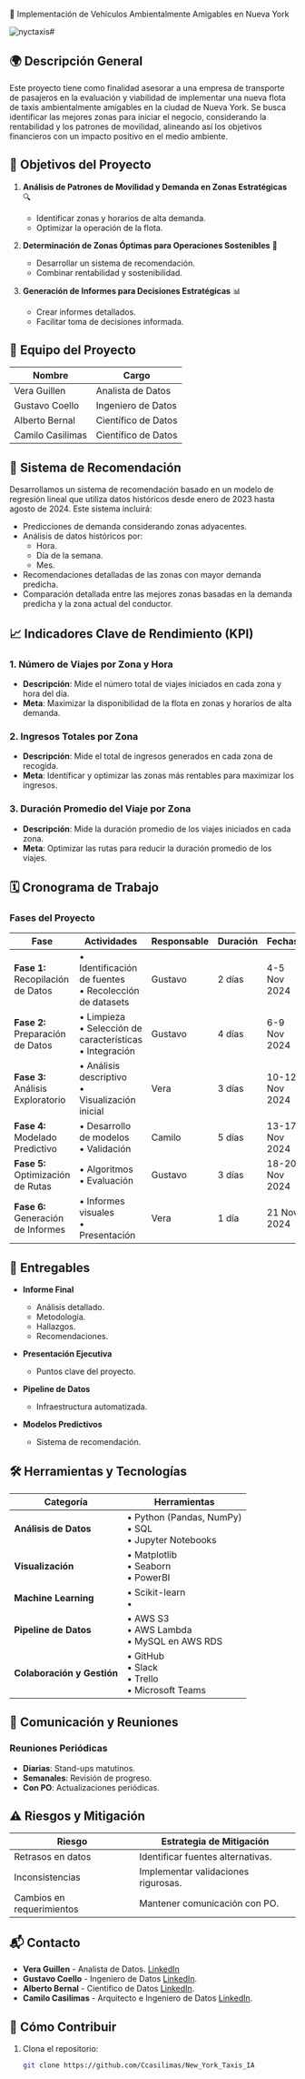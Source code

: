 🚕 Implementación de Vehículos Ambientalmente Amigables en Nueva York


![nyctaxis](https://github.com/user-attachments/assets/b064bc10-83dd-423d-a89f-1b74a894b2f2)# 





## 🌍 Descripción General

Este proyecto tiene como finalidad asesorar a una empresa de transporte de pasajeros en la evaluación y viabilidad de implementar una nueva flota de taxis ambientalmente amigables en la ciudad de Nueva York. Se busca identificar las mejores zonas para iniciar el negocio, considerando la rentabilidad y los patrones de movilidad, alineando así los objetivos financieros con un impacto positivo en el medio ambiente.

## 🎯 Objetivos del Proyecto

1. **Análisis de Patrones de Movilidad y Demanda en Zonas Estratégicas** 🔍  
   * Identificar zonas y horarios de alta demanda.  
   * Optimizar la operación de la flota.

2. **Determinación de Zonas Óptimas para Operaciones Sostenibles** 📍  
   * Desarrollar un sistema de recomendación.  
   * Combinar rentabilidad y sostenibilidad.

3. **Generación de Informes para Decisiones Estratégicas** 📊  
   * Crear informes detallados.  
   * Facilitar toma de decisiones informada.

## 👥 Equipo del Proyecto

| Nombre          | Cargo              |
|------------------|--------------------|
| Vera Guillen     | Analista de Datos |
| Gustavo Coello   | Ingeniero de Datos |
| Alberto Bernal   | Científico de Datos |
| Camilo Casilimas | Científico de Datos |

## 🧠 Sistema de Recomendación

Desarrollamos un sistema de recomendación basado en un modelo de regresión lineal que utiliza datos históricos desde enero de 2023 hasta agosto de 2024. Este sistema incluirá:

* Predicciones de demanda considerando zonas adyacentes.
* Análisis de datos históricos por:
  * Hora.
  * Día de la semana.
  * Mes.
* Recomendaciones detalladas de las zonas con mayor demanda predicha.
* Comparación detallada entre las mejores zonas basadas en la demanda predicha y la zona actual del conductor.


## 📈 Indicadores Clave de Rendimiento (KPI)

### 1. Número de Viajes por Zona y Hora
* **Descripción**: Mide el número total de viajes iniciados en cada zona y hora del día.  
* **Meta**: Maximizar la disponibilidad de la flota en zonas y horarios de alta demanda.

### 2. Ingresos Totales por Zona
* **Descripción**: Mide el total de ingresos generados en cada zona de recogida.  
* **Meta**: Identificar y optimizar las zonas más rentables para maximizar los ingresos.

### 3. Duración Promedio del Viaje por Zona
* **Descripción**: Mide la duración promedio de los viajes iniciados en cada zona.  
* **Meta**: Optimizar las rutas para reducir la duración promedio de los viajes.

## 🗓️ Cronograma de Trabajo

### Fases del Proyecto

| Fase                  | Actividades                                   | Responsable | Duración | Fechas       |
|-----------------------|-----------------------------------------------|-------------|----------|--------------|
| **Fase 1:** Recopilación de Datos | • Identificación de fuentes<br>• Recolección de datasets | Gustavo     | 2 días   | 4-5 Nov 2024 |
| **Fase 2:** Preparación de Datos  | • Limpieza<br>• Selección de características<br>• Integración | Gustavo     | 4 días   | 6-9 Nov 2024 |
| **Fase 3:** Análisis Exploratorio | • Análisis descriptivo<br>• Visualización inicial | Vera        | 3 días   | 10-12 Nov 2024 |
| **Fase 4:** Modelado Predictivo   | • Desarrollo de modelos<br>• Validación | Camilo       | 5 días   | 13-17 Nov 2024 |
| **Fase 5:** Optimización de Rutas | • Algoritmos<br>• Evaluación | Gustavo     | 3 días   | 18-20 Nov 2024 |
| **Fase 6:** Generación de Informes| • Informes visuales<br>• Presentación | Vera        | 1 día    | 21 Nov 2024  |

## 📄 Entregables

* **Informe Final**  
  * Análisis detallado.  
  * Metodología.  
  * Hallazgos.  
  * Recomendaciones.

* **Presentación Ejecutiva**  
   * Puntos clave del proyecto.

* **Pipeline de Datos**  
  * Infraestructura automatizada.  
  
* **Modelos Predictivos**  
  * Sistema de recomendación.  
  

## 🛠️ Herramientas y Tecnologías

| Categoría             | Herramientas                                  |
|-----------------------|-----------------------------------------------|
| **Análisis de Datos** | • Python (Pandas, NumPy)<br>• SQL<br>• Jupyter Notebooks |
| **Visualización**     | • Matplotlib<br>• Seaborn<br>• PowerBI       |
| **Machine Learning**  | • Scikit-learn<br>•                |
| **Pipeline de Datos** | • AWS S3<br>• AWS Lambda<br>• MySQL en AWS RDS |
| **Colaboración y Gestión** | • GitHub<br>• Slack<br>• Trello<br>• Microsoft Teams |

## 📢 Comunicación y Reuniones

### Reuniones Periódicas
* **Diarias**: Stand-ups matutinos.  
* **Semanales**: Revisión de progreso.  
* **Con PO**: Actualizaciones periódicas.

## ⚠️ Riesgos y Mitigación

| Riesgo              | Estrategia de Mitigación              |
|---------------------|---------------------------------------|
| Retrasos en datos   | Identificar fuentes alternativas.     |
| Inconsistencias     | Implementar validaciones rigurosas.   |
| Cambios en requerimientos | Mantener comunicación con PO.   |

## 📬 Contacto

* **Vera Guillen** - Analista de Datos.  [LinkedIn](https://www.linkedin.com/in/vera-guillen-9b464a303/)
* **Gustavo Coello** - Ingeniero de Datos [LinkedIn](https://www.linkedin.com/in/gustavo-coello-01039b270/).  
* **Alberto Bernal** - Cientifico de Datos [LinkedIn](https://www.linkedin.com/in/alberto-bernal-duplat-90a283a2/).  
* **Camilo Casilimas** - Arquitecto e Ingeniero de Datos  [LinkedIn](https://www.linkedin.com/in/camilo-casilimas/).

## 🤝 Cómo Contribuir

1. Clona el repositorio:
   ```bash
   git clone https://github.com/Ccasilimas/New_York_Taxis_IA
